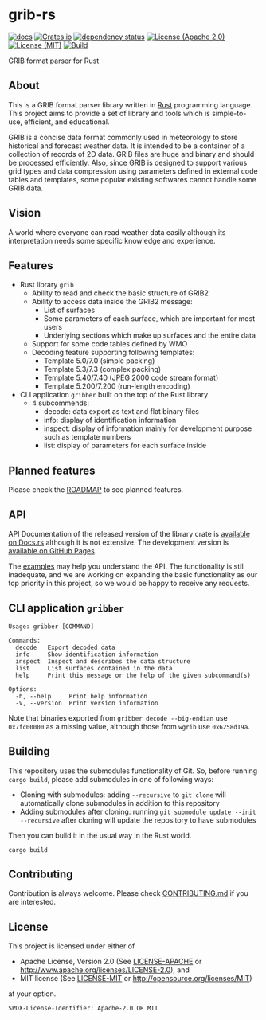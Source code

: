 # grib-rs

[![docs](https://docs.rs/grib/badge.svg)](https://docs.rs/grib)
[![Crates.io](https://img.shields.io/crates/v/grib)](https://crates.io/crates/grib)
[![dependency status](https://deps.rs/repo/github/noritada/grib-rs/status.svg)](https://deps.rs/repo/github/noritada/grib-rs)
[![License (Apache 2.0)](https://img.shields.io/badge/license-Apache%202.0-blue)](https://github.com/noritada/grib-rs/blob/master/LICENSE-APACHE)
[![License (MIT)](https://img.shields.io/badge/license-MIT-blue)](https://github.com/noritada/grib-rs/blob/master/LICENSE-MIT)
[![Build](https://github.com/noritada/grib-rs/workflows/CI/badge.svg)](https://github.com/noritada/grib-rs/actions?query=workflow%3ACI)

GRIB format parser for Rust

## About

This is a GRIB format parser library written in [Rust](https://www.rust-lang.org/) programming language. This project aims to provide a set of library and tools which is simple-to-use, efficient, and educational.

GRIB is a concise data format commonly used in meteorology to store historical and forecast weather data. It is intended to be a container of a collection of records of 2D data. GRIB files are huge and binary and should be processed efficiently. Also, since GRIB is designed to support various grid types and data compression using parameters defined in external code tables and templates, some popular existing softwares cannot handle some GRIB data.

## Vision

A world where everyone can read weather data easily although its interpretation needs some specific knowledge and experience.

## Features

* Rust library `grib`
  * Ability to read and check the basic structure of GRIB2
  * Ability to access data inside the GRIB2 message:
    * List of surfaces
    * Some parameters of each surface, which are important for most users
    * Underlying sections which make up surfaces and the entire data
  * Support for some code tables defined by WMO
  * Decoding feature supporting following templates:
    * Template 5.0/7.0 (simple packing)
    * Template 5.3/7.3 (complex packing)
    * Template 5.40/7.40 (JPEG 2000 code stream format)
    * Template 5.200/7.200 (run-length encoding)
* CLI application `gribber` built on the top of the Rust library
  * 4 subcommends:
    * decode: data export as text and flat binary files
    * info: display of identification information
    * inspect: display of information mainly for development purpose such as template numbers
    * list: display of parameters for each surface inside

## Planned features

Please check the [ROADMAP](ROADMAP.md) to see planned features.

## API

API Documentation of the released version of the library crate is [available on Docs.rs](https://docs.rs/grib/latest/grib/) although it is not extensive. The development version is [available on GitHub Pages](https://noritada.github.io/grib-rs/grib/index.html).

The [examples](examples) may help you understand the API. The functionality is still inadequate, and we are working on expanding the basic functionality as our top priority in this project, so we would be happy to receive any requests.

## CLI application `gribber`

```
Usage: gribber [COMMAND]

Commands:
  decode   Export decoded data
  info     Show identification information
  inspect  Inspect and describes the data structure
  list     List surfaces contained in the data
  help     Print this message or the help of the given subcommand(s)

Options:
  -h, --help     Print help information
  -V, --version  Print version information
```

Note that binaries exported from `gribber decode --big-endian` use `0x7fc00000` as a missing value, although those from `wgrib` use `0x6258d19a`.

## Building

This repository uses the submodules functionality of Git. So, before running `cargo build`, please add submodules in one of following ways:

* Cloning with submodules:
  adding `--recursive` to `git clone` will automatically clone submodules in addition to this repository
* Adding submodules after cloning:
  running `git submodule update --init --recursive` after cloning will update the repository to have submodules

Then you can build it in the usual way in the Rust world.

```
cargo build
```

## Contributing

Contribution is always welcome.  Please check [CONTRIBUTING.md](CONTRIBUTING.md) if you are interested.

## License

This project is licensed under either of

 * Apache License, Version 2.0 (See [LICENSE-APACHE](LICENSE-APACHE)
   or http://www.apache.org/licenses/LICENSE-2.0), and
 * MIT license (See [LICENSE-MIT](LICENSE-MIT) or
   http://opensource.org/licenses/MIT)

at your option.

`SPDX-License-Identifier: Apache-2.0 OR MIT`
